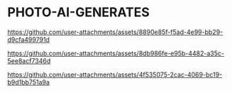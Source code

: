 # PHOTO-AI-GENERATES

https://github.com/user-attachments/assets/8890e85f-f5ad-4e99-bb29-d9cfa499791d



https://github.com/user-attachments/assets/8db986fe-e95b-4482-a35c-5ee8acf7346d





https://github.com/user-attachments/assets/4f535075-2cac-4069-bc19-b9d1bb751a9a

